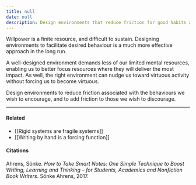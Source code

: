 ```yaml
---
title: null
date: null
description: Design environments that reduce friction for good habits and increase friction for bad ones to conserve willpower and encourage positive behavior effectively.
---
```


Willpower is a finite resource, and difficult to sustain. Designing environments to facilitate desired behaviour is a much more effective approach in the long run.

A well-designed environment demands less of our limited mental resources, enabling us to better focus resources where they will deliver the most impact. As well, the right environment can nudge us toward virtuous activity without forcing us to become virtuous.

Design environments to reduce friction associated with the behaviours we wish to encourage, and to add friction to those we wish to discourage.

---

#### Related

-   [[Rigid systems are fragile systems]]
-   [[Writing by hand is a forcing function]]

#### Citations

Ahrens, Sönke. _How to Take Smart Notes: One Simple Technique to Boost Writing, Learning and Thinking – for Students, Academics and Nonfiction Book Writers_. Sönke Ahrens, 2017.

